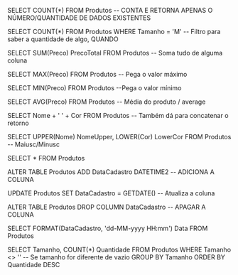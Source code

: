 SELECT COUNT(*) FROM Produtos -- CONTA E RETORNA APENAS O NÚMERO/QUANTIDADE DE DADOS EXISTENTES

SELECT COUNT(*) FROM Produtos WHERE Tamanho = 'M' -- Filtro para saber a quantidade de algo, QUANDO

SELECT SUM(Preco) PrecoTotal FROM Produtos -- Soma tudo de alguma coluna

SELECT MAX(Preco) FROM Produtos -- Pega o valor máximo

SELECT MIN(Preco) FROM Produtos --Pega o valor mínimo

SELECT AVG(Preco) FROM Produtos -- Média do produto / average

SELECT Nome + ' ' + Cor FROM Produtos -- Também dá para concatenar o retorno

SELECT UPPER(Nome) NomeUpper, LOWER(Cor) LowerCor FROM Produtos -- Maiusc/Minusc

SELECT * FROM Produtos

ALTER TABLE Produtos ADD DataCadastro DATETIME2 -- ADICIONA A COLUNA

UPDATE Produtos SET DataCadastro = GETDATE() -- Atualiza a coluna

ALTER TABLE Produtos DROP COLUMN DataCadastro -- APAGAR A COLUNA

SELECT FORMAT(DataCadastro, 'dd-MM-yyyy HH:mm') Data FROM Produtos

SELECT
Tamanho, COUNT(*) Quantidade
FROM Produtos
WHERE Tamanho <> '' -- Se tamanho for diferente de vazio
GROUP BY Tamanho
ORDER BY Quantidade DESC